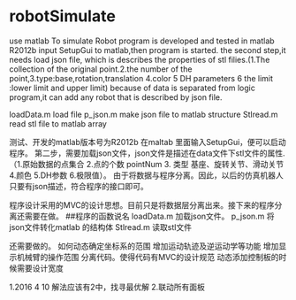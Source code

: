 # robotSimulate
use matlab To simulate Robot
program is developed and tested  in matlab R2012b
input SetupGui to matlab,then program is started.
the second step,it needs load json file, which is describes the properties of stl filies.(1.The collection of the original point.2.the number of the point,3.type:base,rotation,translation 4.color 5 DH parameters 6 the limit :lower limit and upper limit)
because of data is separated from logic program,it can add any robot that is described by json file.

loadData.m load file
p_json.m make json file to matlab structure 
Stlread.m  read stl file to matlab array

测试、开发的matlab版本号为R2012b
在maltab 里面输入SetupGui，便可以启动程序。
第二步，需要加载json文件，json文件是描述在data文件下stl文件的属性.（1.原始数据的点集合 2.点的个数  pointNum 3. 类型  基座、旋转关节、滑动关节 4.颜色  5.DH参数  6.极限值）。
由于将数据与程序分离。因此，以后的仿真机器人只要有json描述，符合程序的接口即可。

程序设计采用的MVC的设计思想。目前只是将数据层分离出来。接下来的程序分离还需要在做。
##程序的函数说名
loadData.m 加载json文件。
p_json.m 将json文件转化matlab 的结构体
Stlread.m 读取stl文件

还需要做的。
如何动态确定坐标系的范围
增加运动轨迹及逆运动学等功能
增加显示机械臂的操作范围
分离代码。使得代码有MVC的设计规范
动态添加控制板的时候需要设计宽度

1.2016 4 10 解法应该有2中，找寻最优解
2.联动所有面板
